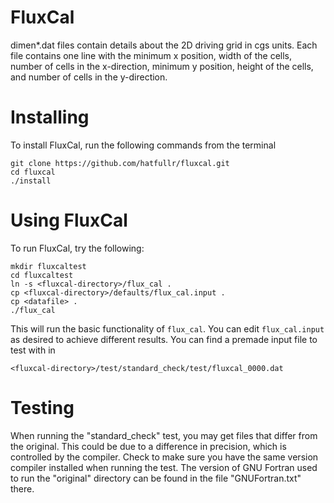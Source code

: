 # FluxCal

dimen*.dat files contain details about the 2D driving grid in cgs units.
Each file contains one line with the minimum x position, width of the
cells, number of cells in the x-direction, minimum y position, height of
the cells, and number of cells in the y-direction.



# Installing

To install FluxCal, run the following commands from the terminal
```
git clone https://github.com/hatfullr/fluxcal.git
cd fluxcal
./install
```


# Using FluxCal

To run FluxCal, try the following:
```
mkdir fluxcaltest
cd fluxcaltest
ln -s <fluxcal-directory>/flux_cal .
cp <fluxcal-directory>/defaults/flux_cal.input .
cp <datafile> .
./flux_cal
```
This will run the basic functionality of `flux_cal`. You can edit
`flux_cal.input` as desired to achieve different results. You can find a
premade input file to test with in
```
<fluxcal-directory>/test/standard_check/test/fluxcal_0000.dat
```



# Testing

When running the "standard_check" test, you may get files that differ
from the original. This could be due to a difference in precision, which
is controlled by the compiler. Check to make sure you have the same
version compiler installed when running the test. The version of GNU
Fortran used to run the "original" directory can be found in the file
"GNUFortran.txt" there.

